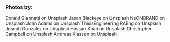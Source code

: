 ### Photos by:

Donald Giannatti on Unsplash
Jason Blackeye on Unsplash
NeONBRAND on Unsplash
John Adams on Unsplash
ThisisEngineering RAEng on Unsplash
Joseph Gonzalez on Unsplash
Hassan Khan on Unsplash
Christopher Campbell on Unsplash
Andreas Klassen on Unsplash
